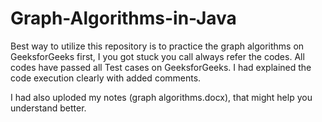 # Graph-Algorithms-in-Java
Best way to utilize this repository is  to practice the graph algorithms on GeeksforGeeks first, I you got stuck you call always refer the codes. All codes have passed all Test cases on GeeksforGeeks. I had explained the code execution clearly with added comments.

I had also uploded my notes (graph algorithms.docx), that might help you understand better.
